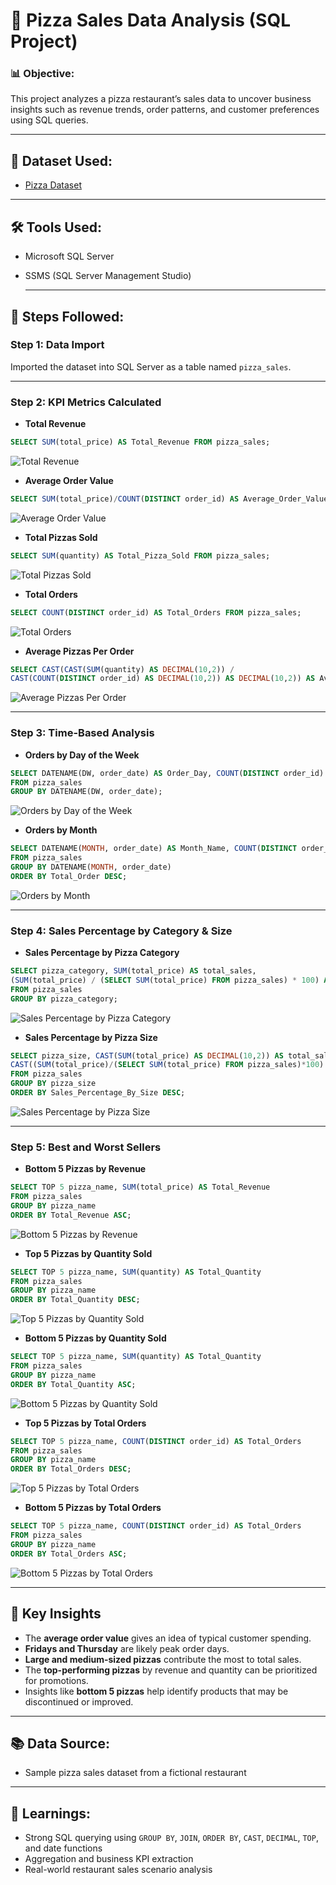 # 🍕 Pizza Sales Data Analysis (SQL Project)

### 📊 Objective:
This project analyzes a pizza restaurant’s sales data to uncover business insights such as revenue trends, order patterns, and customer preferences using SQL queries.

---

## 📁 Dataset Used:
- <a href = "pizza_sales_analysis/pizza_sales.csv">Pizza Dataset</a>

---
## 🛠️ Tools Used:
- Microsoft SQL Server
- SSMS (SQL Server Management Studio)

  ---

## 🔄 Steps Followed:

### Step 1: Data Import  
Imported the dataset into SQL Server as a table named `pizza_sales`.

---

### Step 2: KPI Metrics Calculated

- **Total Revenue**  
```sql
SELECT SUM(total_price) AS Total_Revenue FROM pizza_sales;
```
![Total Revenue](images/TotalRevenue.png)

- **Average Order Value**  
```sql
SELECT SUM(total_price)/COUNT(DISTINCT order_id) AS Average_Order_Value FROM pizza_sales;
```
![Average Order Value](images/AverageOrderValue.png)

- **Total Pizzas Sold**  
```sql
SELECT SUM(quantity) AS Total_Pizza_Sold FROM pizza_sales;
```
![Total Pizzas Sold](images/TotalPizzaSold.png)

- **Total Orders**  
```sql
SELECT COUNT(DISTINCT order_id) AS Total_Orders FROM pizza_sales;
```
![Total Orders](images/TotalOrders.png)


- **Average Pizzas Per Order**  
```sql
SELECT CAST(CAST(SUM(quantity) AS DECIMAL(10,2)) /
CAST(COUNT(DISTINCT order_id) AS DECIMAL(10,2)) AS DECIMAL(10,2)) AS Average_Pizza_Per_Order FROM pizza_sales;
```
![Average Pizzas Per Order](images/Average_Pizza_Per_Order.png)

---

### Step 3: Time-Based Analysis

- **Orders by Day of the Week**
```sql
SELECT DATENAME(DW, order_date) AS Order_Day, COUNT(DISTINCT order_id) AS Total_Order 
FROM pizza_sales
GROUP BY DATENAME(DW, order_date);
```
![Orders by Day of the Week](images/Total_Order_Per_Day.png)

- **Orders by Month**
```sql
SELECT DATENAME(MONTH, order_date) AS Month_Name, COUNT(DISTINCT order_id) AS Total_Order 
FROM pizza_sales
GROUP BY DATENAME(MONTH, order_date)
ORDER BY Total_Order DESC;
```
![Orders by Month](images/Total_Order_Per_Month.png)

---

### Step 4: Sales Percentage by Category & Size

- **Sales Percentage by Pizza Category**
```sql
SELECT pizza_category, SUM(total_price) AS total_sales,
(SUM(total_price) / (SELECT SUM(total_price) FROM pizza_sales) * 100) AS Total_Sales_Percentage
FROM pizza_sales 
GROUP BY pizza_category;
```
![Sales Percentage by Pizza Category](images/Total_sales_percentage.png)

- **Sales Percentage by Pizza Size**
```sql
SELECT pizza_size, CAST(SUM(total_price) AS DECIMAL(10,2)) AS total_sales,
CAST((SUM(total_price)/(SELECT SUM(total_price) FROM pizza_sales)*100) AS DECIMAL(10,2)) AS Sales_Percentage_By_Size
FROM pizza_sales
GROUP BY pizza_size
ORDER BY Sales_Percentage_By_Size DESC;
```
![Sales Percentage by Pizza Size](images/Sales_percentage_by_size.png)

---

### Step 5: Best and Worst Sellers

- **Bottom 5 Pizzas by Revenue**
```sql
SELECT TOP 5 pizza_name, SUM(total_price) AS Total_Revenue
FROM pizza_sales
GROUP BY pizza_name
ORDER BY Total_Revenue ASC;
```
![Bottom 5 Pizzas by Revenue](images/Bottom5_by_revenue.png)

- **Top 5 Pizzas by Quantity Sold**
```sql
SELECT TOP 5 pizza_name, SUM(quantity) AS Total_Quantity
FROM pizza_sales
GROUP BY pizza_name
ORDER BY Total_Quantity DESC;
```
![Top 5 Pizzas by Quantity Sold](images/Top5_By_quantity.png)

- **Bottom 5 Pizzas by Quantity Sold**
```sql
SELECT TOP 5 pizza_name, SUM(quantity) AS Total_Quantity
FROM pizza_sales
GROUP BY pizza_name
ORDER BY Total_Quantity ASC;
```
![Bottom 5 Pizzas by Quantity Sold](images/Bottom5_By_quantity.png)

- **Top 5 Pizzas by Total Orders**
```sql
SELECT TOP 5 pizza_name, COUNT(DISTINCT order_id) AS Total_Orders
FROM pizza_sales
GROUP BY pizza_name
ORDER BY Total_Orders DESC;
```
![Top 5 Pizzas by Total Orders](images/Top5_byOrder.png)

- **Bottom 5 Pizzas by Total Orders**
```sql
SELECT TOP 5 pizza_name, COUNT(DISTINCT order_id) AS Total_Orders
FROM pizza_sales
GROUP BY pizza_name
ORDER BY Total_Orders ASC;
```
![Bottom 5 Pizzas by Total Orders](images/Bottom5_byOrder.png)

---

## 📌 Key Insights

- The **average order value** gives an idea of typical customer spending.
- **Fridays and Thursday** are likely peak order days.
- **Large and medium-sized pizzas** contribute the most to total sales.
- The **top-performing pizzas** by revenue and quantity can be prioritized for promotions.
- Insights like **bottom 5 pizzas** help identify products that may be discontinued or improved.

---

## 📚 Data Source:
- Sample pizza sales dataset from a fictional restaurant

---

## 🧠 Learnings:
- Strong SQL querying using `GROUP BY`, `JOIN`, `ORDER BY`, `CAST`, `DECIMAL`, `TOP`, and date functions
- Aggregation and business KPI extraction
- Real-world restaurant sales scenario analysis
